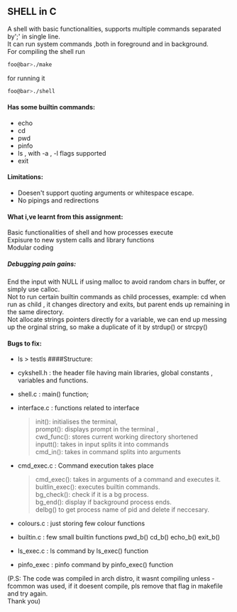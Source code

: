 ## SHELL in C
A shell with basic functionalities, supports multiple commands separated by';' in single line. \
It can run system commands ,both in foreground and in background.\
For compiling the shell run
```bash
foo@bar>./make
```
for running it
```bash
foo@bar>./shell
```
#### Has some builtin commands:
* echo
* cd
* pwd
* pinfo
* ls , with -a , -l flags supported
* exit

#### Limitations:
* Doesen't support quoting arguments or whitespace escape.
* No pipings and redirections



#### What i,ve learnt from this assignment:
Basic functionalities of shell and how processes execute \
Expisure to new system calls and library functions \
Modular coding

##### Debugging pain gains:
End the input with NULL if using malloc to avoid random chars in buffer, or simply use calloc. \
Not to run certain builtin commands as child processes, example: cd when run as child , it changes directory and exits, but parent ends up remaining in the same directory. \
Not allocate strings pointers directly for a variable, we can end up messing up the orginal string, so make a duplicate of it by strdup() or strcpy()  
#### Bugs to fix:
* ls > testls
####Structure:
* cykshell.h : the header file having main libraries, global constants , variables and functions.
* shell.c : main() function;
* interface.c : functions related to interface
  >init(): initialises the terminal,</br>
 prompt(): displays prompt in the terminal
,</br> cwd_func(): stores current working directory shortened</br> inputt(): takes in input splits it into commands</br> cmd_in(): takes in command splits into arguments

* cmd_exec.c : Command execution takes place</br>
  > cmd_exec(): takes in arguments of a command and executes it. </br> buitlin_exec(): executes builtin commands.</br> bg_check(): check if it is a bg process.</br> bg_end(): display if background process ends.</br>delbg() to get process name of pid and delete if neccesary.

* colours.c : just storing few colour functions
* builtin.c : few small builtin functions pwd_b() cd_b() echo_b() exit_b()
* ls_exec.c : ls command by ls_exec() function
* pinfo_exec : pinfo command by pinfo_exec() function


(P.S: The code was compiled in arch distro, it wasnt compiling unless -fcommon was used, if it doesent compile, pls remove that flag in makefile and try again. \
Thank you)
